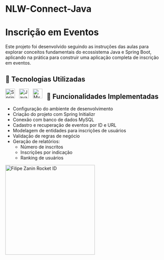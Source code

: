 # NLW-Connect-Java
# Inscrição em Eventos

Este projeto foi desenvolvido seguindo as instruções das aulas para explorar conceitos fundamentais do ecossistema Java e Spring Boot, aplicando na prática para construir uma aplicação completa de inscrição em eventos.

## 📌 Tecnologias Utilizadas
<img 
    align="left" 
    alt="Spring Boot"
    title="Spring Boot" 
    width="30px" 
    style="padding-right: 10px;" 
    src="https://cdn.jsdelivr.net/gh/devicons/devicon@latest/icons/spring/spring-original.svg"
/>
<img 
    align="left" 
    alt="Java"
    title="Java" 
    width="30px" 
    style="padding-right: 10px;" 
    src="https://cdn.jsdelivr.net/gh/devicons/devicon@latest/icons/java/java-original.svg" 
/>
<img
    align="left" 
    alt="MySql"
    title="MySql" 
    width="30px" 
    style="padding-right: 10px;"
    src="https://cdn.jsdelivr.net/gh/devicons/devicon@latest/icons/mysql/mysql-original.svg" 
/>  

## 🚀 Funcionalidades Implementadas
- Configuração do ambiente de desenvolvimento
- Criação do projeto com Spring Initializr
- Conexão com banco de dados MySQL
- Cadastro e recuperação de eventos por ID e URL
- Modelagem de entidades para inscrições de usuários
- Validação de regras de negócio
- Geração de relatórios:
  - Número de inscritos
  - Inscrições por indicação
  - Ranking de usuários
 


<a href="https://app.rocketseat.com.br/me/filipe-zanin"><img src="https://app.rocketseat.com.br/api/rocketid/share?slug=filipe-zanin&type=card" width="280" alt="Filipe Zanin Rocket ID"/></a>
